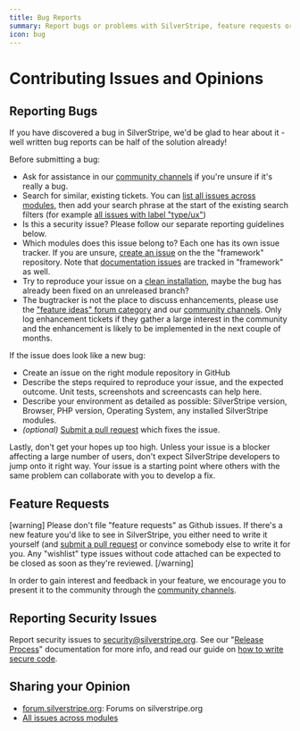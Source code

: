 ```yaml
---
title: Bug Reports
summary: Report bugs or problems with SilverStripe, feature requests or other issues.
icon: bug
---
```


# Contributing Issues and Opinions

## Reporting Bugs

If you have discovered a bug in SilverStripe, we'd be glad to hear about it -
well written bug reports can be half of the solution already!

Before submitting a bug:

 * Ask for assistance in our [community channels](https://www.silverstripe.org/community) if you're unsure if it's really a bug.
 * Search for similar, existing tickets.
   You can [list all issues across modules](https://www.silverstripe.org/community/contributing-to-silverstripe/github-all-core-issues),
   then add your search phrase at the start of the existing search filters (for example [all issues with label "type/ux"](https://www.silverstripe.org/community/contributing-to-silverstripe/github-all-open-ux-issues))
 * Is this a security issue? Please follow our separate reporting guidelines below.
 * Which modules does this issue belong to? Each one has its own issue tracker.
   If you are unsure, [create an issue](https://github.com/silverstripe/silverstripe-framework/issues/new) on the the "framework" repository.
   Note that [documentation issues](https://github.com/silverstripe/silverstripe-framework/issues) are tracked in "framework" as well. 
 * Try to reproduce your issue on a [clean installation](/getting_started/composer#using-development-versions), maybe the bug has already been fixed on an unreleased branch?
 * The bugtracker is not the place to discuss enhancements, please use 
   the ["feature ideas" forum category](https://forum.silverstripe.org/c/feature-ideas) and our [community channels](https://www.silverstripe.org/community).
   Only log enhancement tickets if they gather a large interest in the community
   and the enhancement is likely to be implemented in the next couple of months.

If the issue does look like a new bug:

 * Create an issue on the right module repository in GitHub
 * Describe the steps required to reproduce your issue, and the expected outcome. Unit tests, screenshots and screencasts can help here.
 * Describe your environment as detailed as possible: SilverStripe version, Browser, PHP version, Operating System, any installed SilverStripe modules.
 * *(optional)* [Submit a pull request](/contributing/code/#step-by-step-from-forking-to-sending-the-pull-request) which fixes the issue.

Lastly, don't get your hopes up too high. Unless your issue is a blocker 
affecting a large number of users, don't expect SilverStripe developers to jump 
onto it right way. Your issue is a starting point where others with the same 
problem can collaborate with you to develop a fix. 

## Feature Requests

[warning]
Please don't file "feature requests" as Github issues. If there's a new feature 
you'd like to see in SilverStripe, you either need to write it yourself (and 
[submit a pull request](/contributing/code/#step-by-step-from-forking-to-sending-the-pull-request) or convince somebody else to 
write it for you. Any "wishlist" type issues without code attached can be 
expected to be closed as soon as they're reviewed.
[/warning]

In order to gain interest and feedback in your feature, we encourage you to 
present it to the community through the [community channels](https://www.silverstripe.org/community).

## Reporting Security Issues

Report security issues to [security@silverstripe.org](mailto:security@silverstripe.org). 
See our "[Release Process](/contributing/release_process/#security-releases)" documentation for more info, and 
read our guide on [how to write secure code](/developer_guides/security/secure_coding/).

## Sharing your Opinion

* [forum.silverstripe.org](http://forum.silverstripe.org): Forums on silverstripe.org
* [All issues across modules](https://www.silverstripe.org/community/contributing-to-silverstripe/github-all-core-issues)
